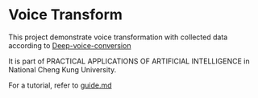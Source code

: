 Voice Transform
===

This project demonstrate voice transformation with collected data according to [Deep-voice-conversion](https://github.com/andabi/deep-voice-conversion)

It is part of PRACTICAL APPLICATIONS OF ARTIFICIAL INTELLIGENCE in National Cheng Kung University. 

For a tutorial, refer to [guide.md](https://github.com/HaoTingChang/Voices-Transform-Project/blob/master/guide.md)
